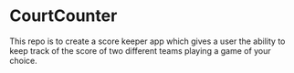 # CourtCounter
This repo is to create a score keeper app which gives a user the ability to keep track of the score of two different teams playing a game of your choice. 

